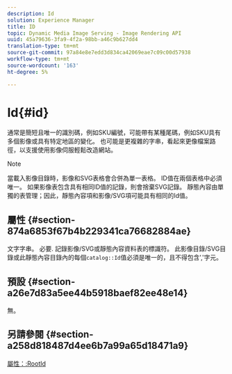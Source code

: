 ```yaml
---
description: Id
solution: Experience Manager
title: ID
topic: Dynamic Media Image Serving - Image Rendering API
uuid: 45a79636-3fa9-4f2a-98bb-a46c9b627dd4
translation-type: tm+mt
source-git-commit: 97a84e8e7edd3d834ca42069eae7c09c00d57938
workflow-type: tm+mt
source-wordcount: '163'
ht-degree: 5%

---
```



# Id{#id}

通常是簡短且唯一的識別碼，例如SKU編號，可能帶有某種尾碼，例如SKU具有多個影像或具有特定地區的變化。 也可能是更複雜的字串，看起來更像檔案路徑，以支援使用影像伺服輕鬆改造網站。

>[!NOTE]
>
>當載入影像目錄時，影像和SVG表格會合併為單一表格。 ID值在兩個表格中必須唯一。 如果影像表包含具有相同ID值的記錄，則會捨棄SVG記錄。 靜態內容由單獨的表管理；因此，靜態內容項和影像/SVG項可能具有相同的Id值。

## 屬性 {#section-874a6853f67b4b229341ca76682884ae}

文字字串。 必要. 記錄影像/SVG或靜態內容資料表的標識符。 此影像目錄/SVG目錄或此靜態內容目錄內的每個`catalog::Id`值必須是唯一的，且不得包含&#39;,&#39;字元。

## 預設 {#section-a26e7d83a5ee44b5918baef82ee48e14}

無。

## 另請參閱 {#section-a258d818487d4ee6b7a99a65d18471a9}

[屬性：:RootId](../../../../../../is-api/image-catalog/image-serving-api-ref/c-image-catalog-reference/c-attributes-reference/r-rootid.md#reference-13653312925e4a08b90f99961d53f546)
